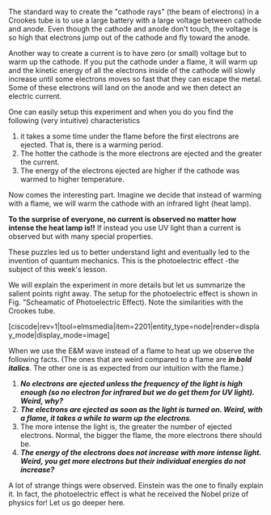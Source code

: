 The standard way to create the "cathode rays" (the beam of electrons) in a Crookes tube is to use a large battery with a large voltage between cathode and anode. Even though the cathode and anode don't touch, the voltage is so high that electrons jump out of the cathode and fly toward the anode.

Another way to create a current is to have zero (or small) voltage but to warm up the cathode. If you put the cathode under a flame, it will warm up and the kinetic energy of all the electrons inside of the cathode will slowly increase until some electrons moves so fast that they can escape the metal. Some of these electrons will land on the anode and we then detect an electric current.

One can easily setup this experiment and when you do you find the following (very intuitive) characteristics

1. it takes a some time under the flame before the first electrons are ejected. That is, there is a warming period. 
2. The hotter the cathode is the more electrons are ejected and the greater the current.
3. The energy of the electrons ejected are higher if the cathode was warmed to higher temperature.

Now comes the interesting part. Imagine we decide that instead of warming with a flame, we will warm the cathode with an infrared light (heat lamp).

**To the surprise of everyone, no current is observed no matter how intense the heat lamp is!!** If instead you use UV light than a current is observed but with many special properties.

These puzzles led us to better understand light and eventually led to the invention of quantum mechanics. This is the photoelectric effect -the subject of this week's lesson.

We will explain the experiment in more details but let us summarize the salient points right away. The setup for the photoelectric effect is shown in Fig. "Scheamatic of Photoelectric Effect). Note the similarities with the Crookes tube.

[ciscode|rev=1|tool=elmsmedia|item=2201|entity_type=node|render=display_mode|display_mode=image]

When we use the E&M wave instead of a flame to heat up we observe the following facts. (The ones that are weird compared to a flame are **_in bold italics_**. The other one is as expected from our intuition with the flame.)

1. **_No electrons are ejected unless the frequency of the light is high enough (so no electron for infrared but we do get them for UV light). Weird, why?_**
2. _**The electrons are ejected as soon as the light is turned on. Weird, with a flame, it takes a while to warm up the electrons**._
3. The more intense the light is, the greater the number of ejected electrons. Normal, the bigger the flame, the more electrons there should be.
4. **_The energy of the electrons does not increase with more intense light. Weird, you get more electrons but their individual energies do not increase?_**

A lot of strange things were observed. Einstein was the one to finally explain it. In fact, the photoelectric effect is what he received the Nobel prize of physics for! Let us go deeper here.